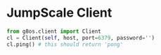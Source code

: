 # JumpScale Client

```python
from g8os.client import Client
cl = Client(self, host, port=6379, password='')
cl.ping() # this should return 'pong'
```
